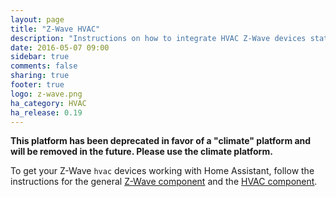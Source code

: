 ```yaml
---
layout: page
title: "Z-Wave HVAC"
description: "Instructions on how to integrate HVAC Z-Wave devices status with Home Assistant."
date: 2016-05-07 09:00
sidebar: true
comments: false
sharing: true
footer: true
logo: z-wave.png
ha_category: HVAC
ha_release: 0.19
---
```


**This platform has been deprecated in favor of a "climate" platform and will be removed in the future. Please use the climate platform.**

To get your Z-Wave `hvac` devices working with Home Assistant, follow the instructions for the general [Z-Wave component](/components/zwave/) and the [HVAC component](/components/hvac/).
